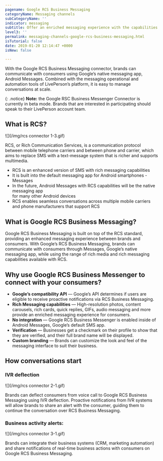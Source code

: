 ```yaml
---
pagename: Google RCS Business Messaging
categoryName: Messaging channels
subCategoryName: ''
indicator: messaging
subtitle: Offer an enriched messaging experience with the capabilities of RCS
level3: ''
permalink: messaging-channels-google-rcs-business-messaging.html
isTutorial: false
date: 2019-01-20 12:14:47 +0000
isNew: false

---
```

With the Google RCS Business Messaging connector, brands can communicate with consumers using Google’s native messaging app, Android Messages. Combined with the messaging operational and automation tools of LivePerson’s platform, it is easy to manage conversations at scale.

{: .notice}
**Note:** the Google RSC Business Messenger Connector is currently in beta mode. Brands that are interested in participating should speak to their LivePerson account team.

## What is RCS?

![](/img/rcs connector 1-3.gif)

RCS, or Rich Communication Services, is a communication protocol between mobile telephone carriers and between phone and carrier, which aims to replace SMS with a text-message system that is richer and supports multimedia.

* RCS is an enhanced version of SMS with rich messaging capabilities
* It is built into the default messaging app for Android smartphones - Messages
* In the future, Android Messages with RCS capabilities will be the native messaging app  
  for many other Android devices
* RCS enables seamless conversations across multiple mobile carriers and phone manufacturers that support RCS

## What is Google RCS Business Messaging?

Google RCS Business Messaging is built on top of the RCS standard, providing an enhanced messaging experience between brands and consumers. With Google’s RCS Business Messaging, brands can communicate with consumers through Messages, Google’s native messaging app, while using the range of rich media and rich messaging capabilities available with RCS.

## Why use Google RCS Business Messenger to connect with your consumers?

* **Google’s compatibility API** — Google’s API determines if users are eligible to receive proactive notifications via RCS Business Messaging.
* **Rich Messaging capabilities** — High-resolution photos, content carousels, rich cards, quick replies, GIFs, audio messaging and more provide an enriched messaging experience for consumers.
* **No integration** — Google RCS Business Messenger is enabled inside of Android Messages, Google’s default SMS app.
* **Verification** — Businesses get a checkmark on their profile to show that they are verified, and their full brand name will be displayed.
* **Custom branding** — Brands can customize the look and feel of the messaging interface to suit their business.

## How conversations start

### IVR deflection

![](/img/rcs connector 2-1.gif)

Brands can deflect consumers from voice call to Google RCS Business Messaging using IVR deflection. Proactive notifications from IVR systems will allow brands to share an alert with the consumer, guiding them to continue the conversation over RCS Business Messaging.

### Business activity alerts:

![](/img/rcs connector 3-1.gif)

Brands can integrate their business systems (CRM, marketing automation) and share notifications of real-time business actions with consumers on Google RCS Business Messaging.